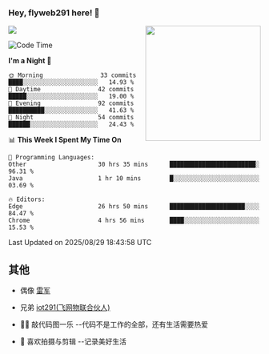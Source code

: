 ### Hey, flyweb291 here! 👋

![](https://metrics.lecoq.io/cherry291?template=classic&config.timezone=Asia%2FShanghai)
<img align='right' src="https://media.giphy.com/media/M9gbBd9nbDrOTu1Mqx/giphy.gif" width="230">
<!-- ![](https://github-readme-stats-ouuan.vercel.app/api?username=flyweb291&theme=dark&show_icons=true) -->

<!--START_SECTION:waka-->
![Code Time](http://img.shields.io/badge/Code%20Time-1%2C466%20hrs%202%20mins-blue)

**I'm a Night 🦉** 

```text
🌞 Morning                33 commits          ████░░░░░░░░░░░░░░░░░░░░░   14.93 % 
🌆 Daytime                42 commits          █████░░░░░░░░░░░░░░░░░░░░   19.00 % 
🌃 Evening                92 commits          ██████████░░░░░░░░░░░░░░░   41.63 % 
🌙 Night                  54 commits          ██████░░░░░░░░░░░░░░░░░░░   24.43 % 
```


📊 **This Week I Spent My Time On** 

```text
💬 Programming Languages: 
Other                    30 hrs 35 mins      ████████████████████████░   96.31 % 
Java                     1 hr 10 mins        █░░░░░░░░░░░░░░░░░░░░░░░░   03.69 % 

🔥 Editors: 
Edge                     26 hrs 50 mins      █████████████████████░░░░   84.47 % 
Chrome                   4 hrs 56 mins       ████░░░░░░░░░░░░░░░░░░░░░   15.53 % 
```


 Last Updated on 2025/08/29 18:43:58 UTC
<!--END_SECTION:waka-->

<!--
**flyweb291/数字游牧人** is a ✨ _special_ ✨ repository because its `README.md` (this file) appears on your GitHub profile.

Here are some ideas to get you started:

- 🔭 I’m currently working on ...
- 🌱 I’m currently learning ...
- 👯 I’m looking to collaborate on ...
- 🤔 I’m looking for help with ...
- 💬 Ask me about ...
- 📫 How to reach me: ...
- 😄 Pronouns: ...
- ⚡ Fun fact: ...
-->

 ## 其他
 
- 偶像 [雷军](https://weibo.com/u/1749127163)
- 兄弟 [iot291(飞网物联合伙人)](https://github.com/iot291)

- 👨‍💻 敲代码图一乐    --代码不是工作的全部，还有生活需要热爱
- 🎥 喜欢拍摄与剪辑  --记录美好生活
